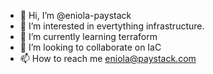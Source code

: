 - 👋 Hi, I’m @eniola-paystack
- 👀 I’m interested in evertything infrastructure.
- 🌱 I’m currently learning terraform
- 💞️ I’m looking to collaborate on IaC
- 📫 How to reach me eniola@paystack.com

<!---
eniola-paystack/eniola-paystack is a ✨ special ✨ repository because its `README.md` (this file) appears on your GitHub profile.
You can click the Preview link to take a look at your changes.
--->
